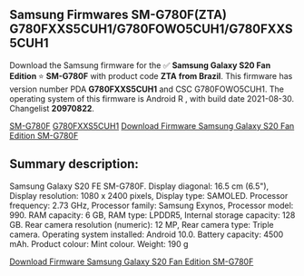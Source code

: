 <h2>Samsung Firmwares SM-G780F(ZTA) G780FXXS5CUH1/G780FOWO5CUH1/G780FXXS5CUH1</h2>
Download the Samsung firmware for the ✅ <strong>Samsung Galaxy S20 Fan Edition </strong> ⭐ <strong>SM-G780F</strong> with product code <strong>ZTA</strong> <strong> from Brazil</strong>. This firmware has version number PDA <strong>G780FXXS5CUH1</strong> and CSC G780FOWO5CUH1. The operating system of this firmware is Android R , with build date 2021-08-30. Changelist <strong>20970822</strong>.


[SM-G780F](https://samfirm.shop/samsung/model/SM-G780F)
[G780FXXS5CUH1](https://samfirm.shop/samsung/pda/G780FXXS5CUH1)
[Download Firmware Samsung Galaxy S20 Fan Edition SM-G780F](https://samfirm.shop/samsung/firmware/451872)
<h2>Summary description:</h2>
<p>Samsung Galaxy S20 FE SM-G780F. Display diagonal: 16.5 cm (6.5"), Display resolution: 1080 x 2400 pixels, Display type: SAMOLED. Processor frequency: 2.73 GHz, Processor family: Samsung Exynos, Processor model: 990. RAM capacity: 6 GB, RAM type: LPDDR5, Internal storage capacity: 128 GB. Rear camera resolution (numeric): 12 MP, Rear camera type: Triple camera. Operating system installed: Android 10.0. Battery capacity: 4500 mAh. Product colour: Mint colour. Weight: 190 g</p>


[Download Firmware Samsung Galaxy S20 Fan Edition SM-G780F](https://samfirm.shop/samsung/firmware/451872)

